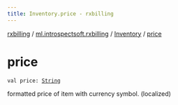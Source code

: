 ```yaml
---
title: Inventory.price - rxbilling
---
```


[rxbilling](../../index.html) / [ml.introspectsoft.rxbilling](../index.html) / [Inventory](index.html) / [price](./price.html)

# price

`val price: `[`String`](https://kotlinlang.org/api/latest/jvm/stdlib/kotlin/-string/index.html)

formatted price of item with currency symbol. (localized)

